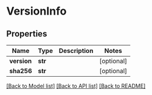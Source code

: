 # VersionInfo

## Properties
Name | Type | Description | Notes
------------ | ------------- | ------------- | -------------
**version** | **str** |  | [optional] 
**sha256** | **str** |  | [optional] 

[[Back to Model list]](../README.md#documentation-for-models) [[Back to API list]](../README.md#documentation-for-api-endpoints) [[Back to README]](../README.md)


